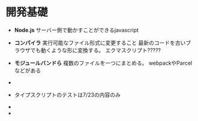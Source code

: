 # 開発基礎

- **Node.js**
  サーバー側で動かすことができるjavascript
- **コンパイラ**
  実行可能なファイル形式に変更すること
  最新のコードを古いブラウザでも動くような形に変換する。
  エクマスクリプト?????
- **モジュールバンドら**
  複数のファイルを一つにまとめる。
  webpackやParcelなどがある
- 
- タイプスクリプトのテストは7/23の内容のみ

- 
- 